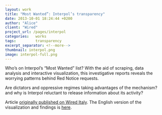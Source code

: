 ```yaml
---
layout: work
title: "Most Wanted”: Interpol’s transparency"
date: 2013-10-01 18:24:44 +0200
author: "Alice"
client: "Wired"
project_url: /pages/interpol
categories:   works
tags:         transparency
excerpt_separator: <!--more-->
thumbnail: interpol.png
image: interpol-full.png
---
```

Who’s on Interpol’s “Most Wanted” list? With the aid of  scraping, data analysis and interactive visualization, this investigative reports reveals the worrying patterns behind Red Notice requests. 
<!--more-->

Are dictators and oppressive regimes taking advantages of the mechanism? and why is Interpol reluctant to release information about its activity?

Article [originally published on Wired Italy](http://blog.wired.it/data/2013/11/13/caso-shalabayeva-abylazov-dal-viminale-allinterpol-ecco-le-cose-che-non-quadrano-inchiesta-e-mappa.html). The English version of the visualization and findings is [here](/pages/interpol).